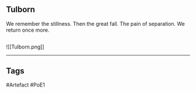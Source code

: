## Tulborn
We remember the stillness.
Then the great fall.
The pain of separation.
We return once more.
##
![[Tulborn.png]]

---
## Tags
#Artefact
#PoE1